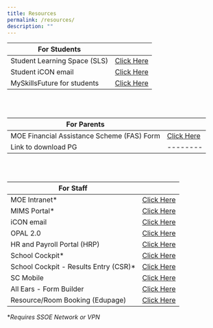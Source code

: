 ```yaml
---
title: Resources
permalink: /resources/
description: ""
---
```

| For Students |  | 
| -------- | -------- | 
| Student Learning Space (SLS)    | [Click Here](https://vle.learning.moe.edu.sg/login)    | 
| Student iCON email    | [Click Here](https://workspace.google.com/u/0/dashboard)   | 
| MySkillsFuture for students   | [Click Here](https://www.myskillsfuture.gov.sg/content/student/en/secondary/about/myskillsfuture-for-students.html)   | 

<br>
<br>

| For Parents |  | 
| -------- | -------- | 
| MOE Financial Assistance Scheme (FAS) Form    | [Click Here](https://go.gov.sg/moe-efas)    | 
|Link to download PG | -------- | 


<br>
<br>

| For Staff |  | 
| -------- | -------- | 
| MOE Intranet* | [Click Here](https://intranet.moe.gov.sg/Pages/Home.aspx) | 
| MIMS Portal* | [Click Here](https://idp.mims.moe.gov.sg/) | 
| iCON email | [Click Here](https://workspace.google.com/u/0/dashboard)   | 
| OPAL 2.0 | [Click Here](https://idm.opal2.moe.edu.sg/) | 
| HR and Payroll Portal (HRP)  | [Click Here](https://www.hrp.gov.sg/hrp/#/) | 
| School Cockpit* | [Click Here](https://schoolcockpit.moe.gov.sg/) | 
| School Cockpit - Results Entry (CSR)* | [Click Here](https://schoolcockpit.moe.gov.sg/academic) |
| SC Mobile | [Click Here](https://scmobile.moe.edu.sg/login) | 
| All Ears - Form Builder | [Click Here](https://forms.moe.edu.sg/) | 
| Resource/Room Booking (Edupage) | [Click Here](https://meridiansec.edupage.org/) | <br>
**Requires SSOE Network or VPN*